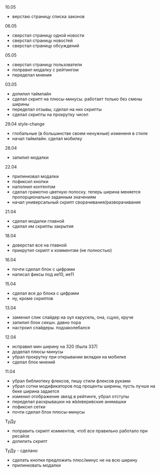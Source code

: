 10.05
- верстаю страницу списка законов

06.05
- сверстал страницу одной новости
- сверстал страницу новостей
- сверстал страницу обсуждений

05.05
- сверстал страницу пользователи
- поправил модалку с рейтингом
- переделал мнения

03.05
- допилил таймлайн
- сделал скрипт на плюсы-минусы. работает только без смены ширины
- переделал отзывы, сделал на них скрипты
- сделал скрипты на прокрутку чисел

29.04 style-change
- глобальные (в большинстве своем ненужные) измененя в стиле
- начал таймлайн. сделал мобилку

28.04
- запилил модалки

22.04
- прилинковал модалки
- пофиксил кнопки
- наполнил контентом
- сделал грамотно цветную полоску. теперь ширина меняется пропорционально заданным значениям
- начал универсальный скрипт сворачивания/разворачивания

21.04
- сделал модалки главной
- сделал им скрипты закрытия

18.04
- доверстал все на главной
- прикрутил скрипт к комментам (не полностью)

16.04
- почти сделал блок с цифрами
- написал фиксы под ие10, ие11

15.04
- сделал все до блока с цифрами
- ну, кроме скриптов

13.04
- заменил слик слайдер на оул карусель, она, сцуко, круче
- запилил блок секшн. давно пора
- настроил слайдеры. подзаколебался

12.04
- исправил мин ширину на 320 (была 337)
- доделал плюсы-минусы
- убрал прокрутку при открывании вкладки на мобилке
- сделал блок мнений

11.04

- убрал библиотеку флексов, пишу стили флексов руками
- убрал сотни модификаторов под проценты ширины, пусть лучше на беке ширина задается
- изменил отображение звезд в рейтинге, убрал отступы
- переделал раскрывашки на жЫкверивские анимашки
- пофиксил сетки
- почти сделал блок плюсы-минусы

ТуДу
- поправить скрипт комментов, чтоб все правильно работало при ресайзе
- допилить скрипт

ТуДу - сделано
- сделать кнопки предложить плюс/минус не на всю ширину
- прилинковать модалки